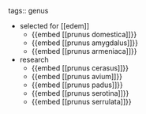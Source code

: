 tags:: genus

- selected for [[edem]]
	- {{embed [[prunus domestica]]}}
	- {{embed [[prunus amygdalus]]}}
	- {{embed [[prunus armeniaca]]}}
- research
	- {{embed [[prunus cerasus]]}}
	- {{embed [[prunus avium]]}}
	- {{embed [[prunus padus]]}}
	- {{embed [[prunus serotina]]}}
	- {{embed [[prunus serrulata]]}}